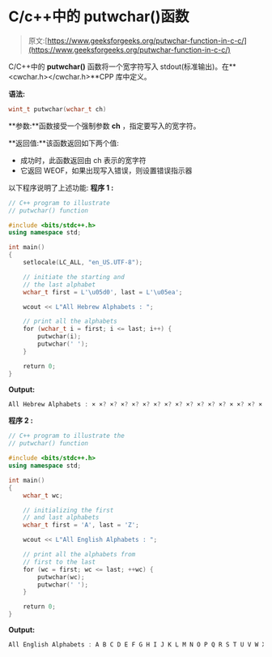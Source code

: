 # C/c++中的 putwchar()函数

> 原文:[https://www.geeksforgeeks.org/putwchar-function-in-c-c/](https://www.geeksforgeeks.org/putwchar-function-in-c-c/)

C/C++中的 **putwchar()** 函数将一个宽字符写入 stdout(标准输出)。在**<cwchar.h></cwchar.h>**CPP 库中定义。

**语法:**

```cpp
wint_t putwchar(wchar_t ch)
```

**参数:**函数接受一个强制参数 **ch** ，指定要写入的宽字符。

**返回值:**该函数返回如下两个值:

*   成功时，此函数返回由 ch 表示的宽字符
*   它返回 WEOF，如果出现写入错误，则设置错误指示器

以下程序说明了上述功能:
**程序 1 :**

```cpp
// C++ program to illustrate
// putwchar() function

#include <bits/stdc++.h>
using namespace std;

int main()
{
    setlocale(LC_ALL, "en_US.UTF-8");

    // initiate the starting and
    // the last alphabet
    wchar_t first = L'\u05d0', last = L'\u05ea';

    wcout << L"All Hebrew Alphabets : ";

    // print all the alphabets
    for (wchar_t i = first; i <= last; i++) {
        putwchar(i);
        putwchar(' ');
    }

    return 0;
}
```

**Output:**

```cpp
All Hebrew Alphabets : × ×? ×? ×? ×? ×? ×? ×? ×? ×? ×? ×? ×? × ×? ×? ×  ×¡ ×¢ ×£ ×¤ ×¥ ×¦ ×§ ×¨ ×© ×ª

```

**程序 2 :**

```cpp
// C++ program to illustrate the
// putwchar() function

#include <bits/stdc++.h>
using namespace std;

int main()
{
    wchar_t wc;

    // initializing the first
    // and last alphabets
    wchar_t first = 'A', last = 'Z';

    wcout << L"All English Alphabets : ";

    // print all the alphabets from
    // first to the last
    for (wc = first; wc <= last; ++wc) {
        putwchar(wc);
        putwchar(' ');
    }

    return 0;
}
```

**Output:**

```cpp
All English Alphabets : A B C D E F G H I J K L M N O P Q R S T U V W X Y Z

```